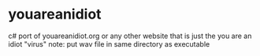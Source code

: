# youareanidiot
c# port of youareanidiot.org or any other website that is just the you are an idiot "virus"
note: put wav file in same directory as executable
